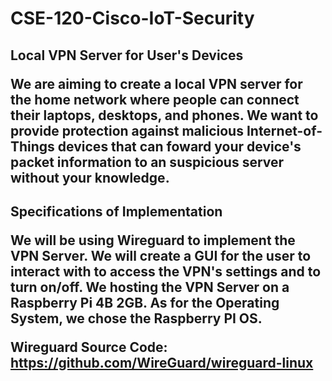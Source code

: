 # CSE-120-Cisco-IoT-Security

<h2>Local VPN Server for User's Devices
        
<p1>We are aiming to create a local VPN server for the home network where people can connect their laptops, desktops, and phones. We want to provide protection against malicious Internet-of-Things devices that can foward your device's packet information to an suspicious server without your knowledge.
        

<h2>Specifications of Implementation

<p1>We will be using Wireguard to implement the VPN Server. We will create a GUI for the user to interact with to access the VPN's settings and to turn on/off.
We hosting the VPN Server on a Raspberry Pi 4B 2GB. As for the Operating System, we chose the Raspberry PI OS.

Wireguard Source Code: https://github.com/WireGuard/wireguard-linux

